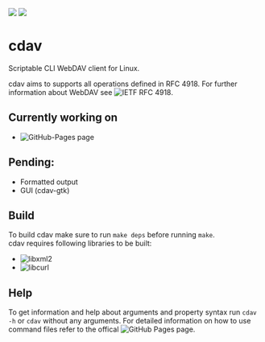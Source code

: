![](https://github.com/luv4bytes/cdav/workflows/ubuntu-16.04/badge.svg)
![](https://github.com/luv4bytes/cdav/workflows/ubuntu-18.04/badge.svg)

# cdav
Scriptable CLI WebDAV client for Linux.


cdav aims to supports all operations defined in RFC 4918.
For further information about WebDAV see ![IETF RFC 4918](https://tools.ietf.org/html/rfc4918).

## Currently working on
- ![GitHub-Pages page](https://luv4bytes.github.io/cdav)

## Pending:
- Formatted output
- GUI (cdav-gtk)

## Build

To build cdav make sure to run `make deps` before running `make`. <br>
cdav requires following libraries to be built:

- ![libxml2](http://xmlsoft.org/)
- ![libcurl](https://curl.se/libcurl/)


## Help
To get information and help about arguments and property syntax run `cdav -h` or `cdav` without any arguments.
For detailed information on how to use command files refer to the offical ![GitHub Pages page](https://luv4bytes.github.io/cdav).
